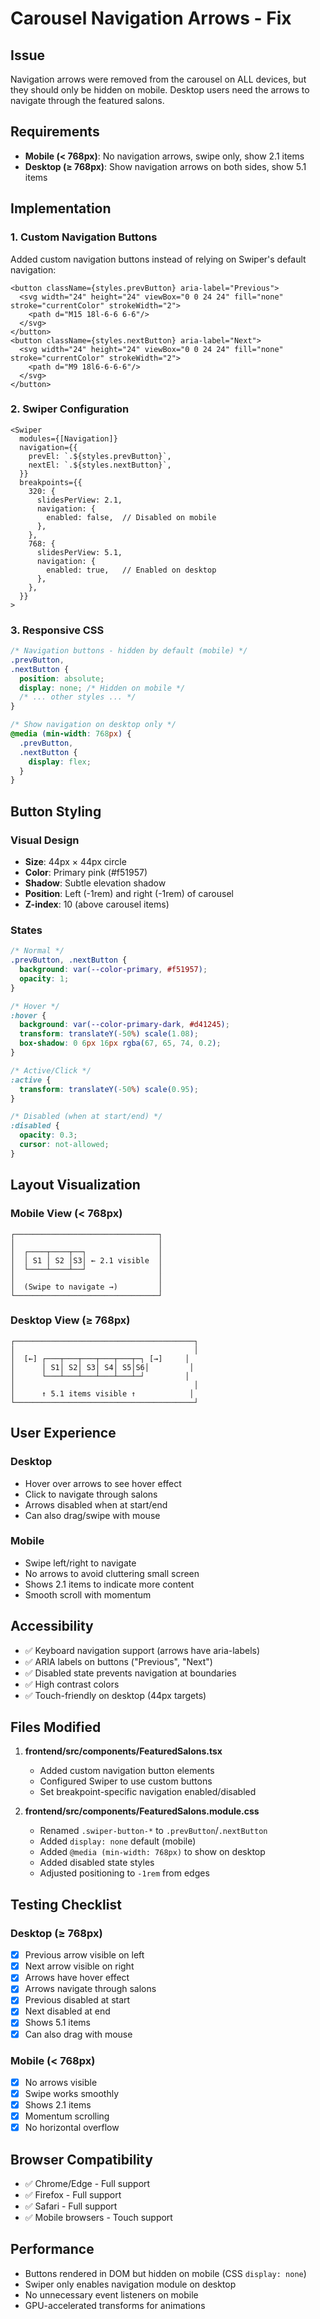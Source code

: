# Carousel Navigation Arrows - Fix

## Issue
Navigation arrows were removed from the carousel on ALL devices, but they should only be hidden on mobile. Desktop users need the arrows to navigate through the featured salons.

## Requirements
- **Mobile (< 768px)**: No navigation arrows, swipe only, show 2.1 items
- **Desktop (≥ 768px)**: Show navigation arrows on both sides, show 5.1 items

## Implementation

### 1. Custom Navigation Buttons
Added custom navigation buttons instead of relying on Swiper's default navigation:

```tsx
<button className={styles.prevButton} aria-label="Previous">
  <svg width="24" height="24" viewBox="0 0 24 24" fill="none" stroke="currentColor" strokeWidth="2">
    <path d="M15 18l-6-6 6-6"/>
  </svg>
</button>
<button className={styles.nextButton} aria-label="Next">
  <svg width="24" height="24" viewBox="0 0 24 24" fill="none" stroke="currentColor" strokeWidth="2">
    <path d="M9 18l6-6-6-6"/>
  </svg>
</button>
```

### 2. Swiper Configuration
```tsx
<Swiper
  modules={[Navigation]}
  navigation={{
    prevEl: `.${styles.prevButton}`,
    nextEl: `.${styles.nextButton}`,
  }}
  breakpoints={{
    320: {
      slidesPerView: 2.1,
      navigation: {
        enabled: false,  // Disabled on mobile
      },
    },
    768: {
      slidesPerView: 5.1,
      navigation: {
        enabled: true,   // Enabled on desktop
      },
    },
  }}
>
```

### 3. Responsive CSS
```css
/* Navigation buttons - hidden by default (mobile) */
.prevButton,
.nextButton {
  position: absolute;
  display: none; /* Hidden on mobile */
  /* ... other styles ... */
}

/* Show navigation on desktop only */
@media (min-width: 768px) {
  .prevButton,
  .nextButton {
    display: flex;
  }
}
```

## Button Styling

### Visual Design
- **Size**: 44px × 44px circle
- **Color**: Primary pink (#f51957)
- **Shadow**: Subtle elevation shadow
- **Position**: Left (-1rem) and right (-1rem) of carousel
- **Z-index**: 10 (above carousel items)

### States
```css
/* Normal */
.prevButton, .nextButton {
  background: var(--color-primary, #f51957);
  opacity: 1;
}

/* Hover */
:hover {
  background: var(--color-primary-dark, #d41245);
  transform: translateY(-50%) scale(1.08);
  box-shadow: 0 6px 16px rgba(67, 65, 74, 0.2);
}

/* Active/Click */
:active {
  transform: translateY(-50%) scale(0.95);
}

/* Disabled (when at start/end) */
:disabled {
  opacity: 0.3;
  cursor: not-allowed;
}
```

## Layout Visualization

### Mobile View (< 768px)
```
┌────────────────────────────────┐
│                                │
│  ┌────┬────┬──┐                │
│  │ S1 │ S2 │S3│ ← 2.1 visible  │
│  └────┴────┴──┘                │
│                                │
│  (Swipe to navigate →)         │
└────────────────────────────────┘
```

### Desktop View (≥ 768px)
```
┌────────────────────────────────────────┐
│                                        │
│  [←] ┌───┬───┬───┬───┬───┬─┐ [→]     │
│      │ S1│ S2│ S3│ S4│ S5│S6│         │
│      └───┴───┴───┴───┴───┴─┘         │
│                                        │
│      ↑ 5.1 items visible ↑            │
└────────────────────────────────────────┘
```

## User Experience

### Desktop
- Hover over arrows to see hover effect
- Click to navigate through salons
- Arrows disabled when at start/end
- Can also drag/swipe with mouse

### Mobile
- Swipe left/right to navigate
- No arrows to avoid cluttering small screen
- Shows 2.1 items to indicate more content
- Smooth scroll with momentum

## Accessibility
- ✅ Keyboard navigation support (arrows have aria-labels)
- ✅ ARIA labels on buttons ("Previous", "Next")
- ✅ Disabled state prevents navigation at boundaries
- ✅ High contrast colors
- ✅ Touch-friendly on desktop (44px targets)

## Files Modified

1. **frontend/src/components/FeaturedSalons.tsx**
   - Added custom navigation button elements
   - Configured Swiper to use custom buttons
   - Set breakpoint-specific navigation enabled/disabled

2. **frontend/src/components/FeaturedSalons.module.css**
   - Renamed `.swiper-button-*` to `.prevButton`/`.nextButton`
   - Added `display: none` default (mobile)
   - Added `@media (min-width: 768px)` to show on desktop
   - Added disabled state styles
   - Adjusted positioning to `-1rem` from edges

## Testing Checklist

### Desktop (≥ 768px)
- [x] Previous arrow visible on left
- [x] Next arrow visible on right
- [x] Arrows have hover effect
- [x] Arrows navigate through salons
- [x] Previous disabled at start
- [x] Next disabled at end
- [x] Shows 5.1 items
- [x] Can also drag with mouse

### Mobile (< 768px)
- [x] No arrows visible
- [x] Swipe works smoothly
- [x] Shows 2.1 items
- [x] Momentum scrolling
- [x] No horizontal overflow

## Browser Compatibility
- ✅ Chrome/Edge - Full support
- ✅ Firefox - Full support
- ✅ Safari - Full support
- ✅ Mobile browsers - Touch support

## Performance
- Buttons rendered in DOM but hidden on mobile (CSS `display: none`)
- Swiper only enables navigation module on desktop
- No unnecessary event listeners on mobile
- GPU-accelerated transforms for animations
